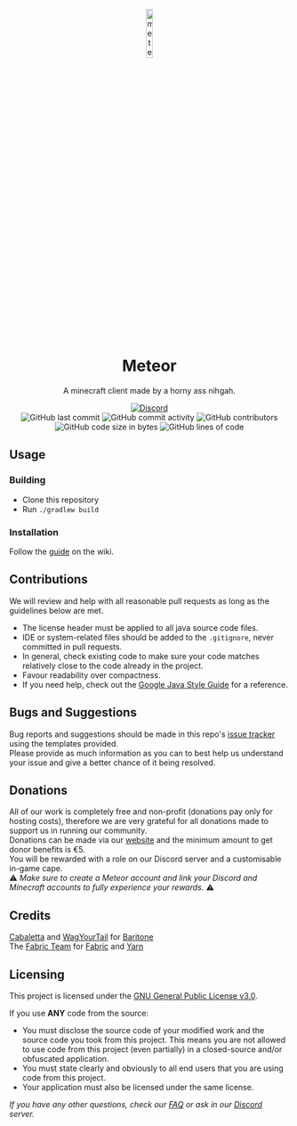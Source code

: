 
<p align="center">
<img src="https://encrypted-tbn3.gstatic.com/images?q=tbn:ANd9GcTYfdTmw7NmDrko2rdcmyFwGH-t5I3DLZAtdcYUH-lcEBfdhw_P8HMiMZ84cNPeel_zMDsqHxIeClIP1DvwdPKRoXE5bLC5-wzH5Aol3ew03Q" alt="meteor-client-logo" width="15%"/>
</p>

<h1 align="center">Meteor</h1>
<p align="center">A minecraft client made by a horny ass nihgah.</p>

<div align="center">
    <a href="https://discord.gg/6sX9AB7kF4"><img src="https://img.shields.io/discord/689197705683140636?logo=discord" alt="Discord"/></a>
    <br>
    <img src="https://img.shields.io/github/last-commit/MeteorDevelopment/meteor-client" alt="GitHub last commit"/>
    <img src="https://img.shields.io/github/commit-activity/w/MeteorDevelopment/meteor-client" alt="GitHub commit activity"/>
    <img src="https://img.shields.io/github/contributors/MeteorDevelopment/meteor-client" alt="GitHub contributors"/>
    <br>
    <img src="https://img.shields.io/github/languages/code-size/MeteorDevelopment/meteor-client" alt="GitHub code size in bytes"/>
    <img src="https://img.shields.io/endpoint?url=https://ghloc.vercel.app/api/MeteorDevelopment/meteor-client/badge?filter=.java$&label=lines%20of%20code&color=blue" alt="GitHub lines of code"/>
</div>

## Usage

### Building
- Clone this repository
- Run `./gradlew build`

### Installation
Follow the [guide](https://meteorclient.com/faq/installation) on the wiki.

## Contributions
We will review and help with all reasonable pull requests as long as the guidelines below are met.

- The license header must be applied to all java source code files.
- IDE or system-related files should be added to the `.gitignore`, never committed in pull requests.
- In general, check existing code to make sure your code matches relatively close to the code already in the project.
- Favour readability over compactness.
- If you need help, check out the [Google Java Style Guide](https://google.github.io/styleguide/javaguide.html) for a reference.

## Bugs and Suggestions
Bug reports and suggestions should be made in this repo's [issue tracker](https://github.com/MeteorDevelopment/meteor-client/issues) using the templates provided.  
Please provide as much information as you can to best help us understand your issue and give a better chance of it being resolved.

## Donations
All of our work is completely free and non-profit (donations pay only for hosting costs), therefore we are very grateful for all donations made to support us in running our community.  
Donations can be made via our [website](https://meteorclient.com/donate) and the minimum amount to get donor benefits is €5.  
You will be rewarded with a role on our Discord server and a customisable in-game cape.  
⚠️ _Make sure to create a Meteor account and link your Discord and Minecraft accounts to fully experience your rewards._ ⚠️

## Credits
[Cabaletta](https://github.com/cabaletta) and [WagYourTail](https://github.com/wagyourtail) for [Baritone](https://github.com/cabaletta/baritone)  
The [Fabric Team](https://github.com/FabricMC) for [Fabric](https://github.com/FabricMC/fabric-loader) and [Yarn](https://github.com/FabricMC/yarn)

## Licensing
This project is licensed under the [GNU General Public License v3.0](https://www.gnu.org/licenses/gpl-3.0.en.html). 

If you use **ANY** code from the source:
- You must disclose the source code of your modified work and the source code you took from this project. This means you are not allowed to use code from this project (even partially) in a closed-source and/or obfuscated application.
- You must state clearly and obviously to all end users that you are using code from this project.
- Your application must also be licensed under the same license.

*If you have any other questions, check our [FAQ](https://meteorclient.com/faq) or ask in our [Discord](https://meteorclient.com/discord) server.*
